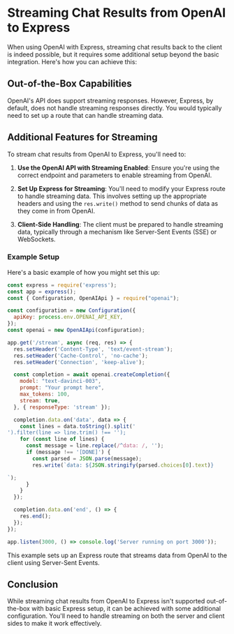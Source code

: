 # Streaming Chat Results from OpenAI to Express

When using OpenAI with Express, streaming chat results back to the client is indeed possible, but it requires some additional setup beyond the basic integration. Here's how you can achieve this:

## Out-of-the-Box Capabilities

OpenAI's API does support streaming responses. However, Express, by default, does not handle streaming responses directly. You would typically need to set up a route that can handle streaming data.

## Additional Features for Streaming

To stream chat results from OpenAI to Express, you'll need to:

1. **Use the OpenAI API with Streaming Enabled**: Ensure you're using the correct endpoint and parameters to enable streaming from OpenAI.

2. **Set Up Express for Streaming**: You'll need to modify your Express route to handle streaming data. This involves setting up the appropriate headers and using the `res.write()` method to send chunks of data as they come in from OpenAI.

3. **Client-Side Handling**: The client must be prepared to handle streaming data, typically through a mechanism like Server-Sent Events (SSE) or WebSockets.

### Example Setup

Here's a basic example of how you might set this up:

```javascript
const express = require('express');
const app = express();
const { Configuration, OpenAIApi } = require("openai");

const configuration = new Configuration({
  apiKey: process.env.OPENAI_API_KEY,
});
const openai = new OpenAIApi(configuration);

app.get('/stream', async (req, res) => {
  res.setHeader('Content-Type', 'text/event-stream');
  res.setHeader('Cache-Control', 'no-cache');
  res.setHeader('Connection', 'keep-alive');

  const completion = await openai.createCompletion({
    model: "text-davinci-003",
    prompt: "Your prompt here",
    max_tokens: 100,
    stream: true,
  }, { responseType: 'stream' });

  completion.data.on('data', data => {
    const lines = data.toString().split('
').filter(line => line.trim() !== '');
    for (const line of lines) {
      const message = line.replace(/^data: /, '');
      if (message !== '[DONE]') {
        const parsed = JSON.parse(message);
        res.write(`data: ${JSON.stringify(parsed.choices[0].text)}

`);
      }
    }
  });

  completion.data.on('end', () => {
    res.end();
  });
});

app.listen(3000, () => console.log('Server running on port 3000'));
```

This example sets up an Express route that streams data from OpenAI to the client using Server-Sent Events.

## Conclusion

While streaming chat results from OpenAI to Express isn't supported out-of-the-box with basic Express setup, it can be achieved with some additional configuration. You'll need to handle streaming on both the server and client sides to make it work effectively.

